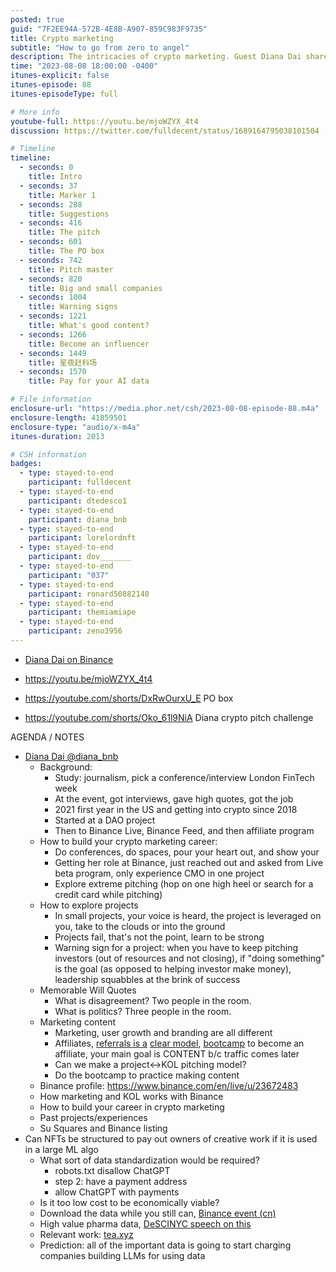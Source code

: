 ```yaml
---
posted: true
guid: "7F2EE94A-572B-4E8B-A907-859C983F9735"
title: Crypto marketing
subtitle: "How to go from zero to angel"
description: The intricacies of crypto marketing. Guest Diana Dai shares her journey from studying journalism to working in prominent crypto platforms, emphasizing the significance of networking at conferences and showcasing genuine passion. She describes her proactive approach to her role at Binance and offers insights into the art of extreme pitching. The episode discusses the different facets of marketing and the distinction between marketing, user growth, and branding. It touches on how NFTs could potentially compensate creators when their work is used in large-scale algorithms and the impending shift towards data monetization. The session concludes with the crypto pitch challenge and discussions on data in the crypto realm. 
time: "2023-08-08 18:00:00 -0400"
itunes-explicit: false
itunes-episode: 88
itunes-episodeType: full

# More info
youtube-full: https://youtu.be/mjoWZYX_4t4
discussion: https://twitter.com/fulldecent/status/1689164795038101504

# Timeline
timeline:
  - seconds: 0
    title: Intro
  - seconds: 37
    title: Marker 1
  - seconds: 288
    title: Suggestions
  - seconds: 416
    title: The pitch
  - seconds: 601
    title: The PO box
  - seconds: 742
    title: Pitch master
  - seconds: 820
    title: Big and small companies
  - seconds: 1004
    title: Warning signs
  - seconds: 1221
    title: What's good content?
  - seconds: 1266
    title: Become an influencer
  - seconds: 1449
    title: 星夜赶科场
  - seconds: 1570
    title: Pay for your AI data

# File information
enclosure-url: "https://media.phor.net/csh/2023-08-08-episode-88.m4a"
enclosure-length: 41859501
enclosure-type: "audio/x-m4a"
itunes-duration: 2013

# CSH information
badges:
  - type: stayed-to-end
    participant: fulldecent
  - type: stayed-to-end
    participant: dtedesco1
  - type: stayed-to-end
    participant: diana_bnb
  - type: stayed-to-end
    participant: lorelordnft
  - type: stayed-to-end
    participant: dov_______
  - type: stayed-to-end
    participant: "037"
  - type: stayed-to-end
    participant: ronard50882140
  - type: stayed-to-end
    participant: themiamiape
  - type: stayed-to-end
    participant: zeno3956
---
```


- [Diana Dai on Binance](https://www.binance.com/en/live/u/23672483)

<!--end of quick notes-->

- https://youtu.be/mjoWZYX_4t4 

- https://youtube.com/shorts/DxRwOurxU_E PO box

- https://youtube.com/shorts/Oko_61l9NiA Diana crypto pitch challenge

  

AGENDA / NOTES

- [Diana Dai @diana_bnb](https://twitter.com/diana_bnb)
  - Background:
    - Study: journalism, pick a conference/interview London FinTech week
    - At the event, got interviews, gave high quotes, got the job
    - 2021 first year in the US and getting into crypto since 2018
    - Started at a DAO project
    - Then to Binance Live, Binance Feed, and then affiliate program
  - How to build your crypto marketing career:
    - Do conferences, do spaces, pour your heart out, and show your 
    - Getting her role at Binance, just reached out and asked from Live beta program, only experience CMO in one project
    - Explore extreme pitching (hop on one high heel or search for a credit card while pitching)
  - How to explore projects
    - In small projects, your voice is heard, the project is leveraged on you, take to the clouds or into the ground
    - Projects fail, that's not the point, learn to be strong
    - Warning sign for a project: when you have to keep pitching investors (out of resources and not closing), if "doing something" is the goal (as opposed to helping investor make money), leadership squabbles at the brink of success
  - Memorable Will Quotes
    - What is disagreement? Two people in the room.
    - What is politics? Three people in the room.
  - Marketing content
    - Marketing, user growth and branding are all different
    - Affiliates, [referrals is a](https://www.binance.com/en/support/announcement/affiliate-rewards-bootcamp-learn-how-to-become-a-crypto-influencer-while-earning-up-to-3-000-busd-24bb46acd92c46068d6ffad4bfff56b0) [clear model](https://www.binance.com/en/event/affiliate-rewards-bootcamp), [bootcamp](https://www.binance.com/en/event/affiliate-rewards-bootcamp) to become an affiliate, your main goal is CONTENT b/c traffic comes later
    - Can we make a project<->KOL pitching model?
    - Do the bootcamp to practice making content
  - Binance profile: https://www.binance.com/en/live/u/23672483
  - How marketing and KOL works with Binance
  - How to build your career in crypto marketing
  - Past projects/experiences
  - Su Squares and Binance listing
- Can NFTs be structured to pay out owners of creative work if it is used in a large ML algo
  - What sort of data standardization would be required?
    - robots.txt disallow ChatGPT
    - step 2: have a payment address
    - allow ChatGPT with payments
  - Is it too low cost to be economically viable? 
  - Download the data while you still can, [Binance event (cn)](https://twitter.com/i/spaces/1mnGeRlQwQLJX?s=20)
  - High value pharma data, [DeSCINYC speech on this](https://www.youtube.com/watch?v=oYUB_ALbW3Y)
  - Relevant work: [tea.xyz](http://tea.xyz)
  - Prediction: all of the important data is going to start charging companies building LLMs for using data